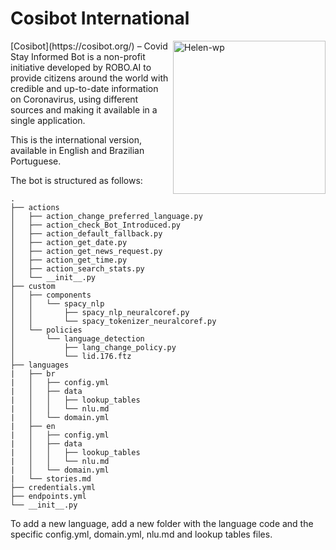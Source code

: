 # Cosibot International

<img align="right" width="244" height="245" alt="Helen-wp" src="https://cosibot.org/wp-content/uploads/2020/04/Helen-wp-3.png">
[Cosibot](https://cosibot.org/) – Covid Stay Informed Bot is a non-profit initiative developed by ROBO.AI to provide citizens around the world with credible and up-to-date information on Coronavirus, using different sources and making it available in a single application.

This is the international version, available in English and Brazilian Portuguese.

The bot is structured as follows: 
```
.
├── actions
│   ├── action_change_preferred_language.py
│   ├── action_check_Bot_Introduced.py
│   ├── action_default_fallback.py
│   ├── action_get_date.py
│   ├── action_get_news_request.py
│   ├── action_get_time.py
│   ├── action_search_stats.py
│   └── __init__.py
├── custom
│   ├── components
│   │   └── spacy_nlp
│   │       ├── spacy_nlp_neuralcoref.py
│   │       └── spacy_tokenizer_neuralcoref.py
│   └── policies
│       └── language_detection
│           ├── lang_change_policy.py
│           └── lid.176.ftz
├── languages
|   ├── br
|   │   ├── config.yml
|   │   ├── data
|   │   │   ├── lookup_tables
|   │   │   └── nlu.md
|   │   └── domain.yml
|   ├── en
|   │   ├── config.yml
|   │   ├── data
|   │   │   ├── lookup_tables
|   │   │   └── nlu.md
|   │   └── domain.yml
|   └── stories.md
├── credentials.yml
├── endpoints.yml
└── __init__.py
```
To add a new language, add a new folder with the language code and the specific config.yml, domain.yml, nlu.md and lookup tables files. 